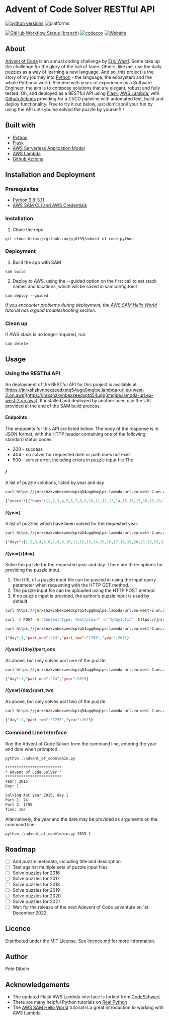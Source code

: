 # Advent of Code Solver RESTful API

[![python versions](https://img.shields.io/badge/python-3.8%20%7C%203.9%20%7C%203.10-blue)](https://www.python.org/)
![platforms](https://img.shields.io/badge/platform-linux%20%7C%20windows%20%7C%20macos-blue)

[![GitHub Workflow Status (branch)](https://img.shields.io/github/workflow/status/pjd199/advent_of_code_python/CI-CD-Pipeline/main?label=CI%2FCD%20Pipeline)](https://github.com/pjd199/advent_of_code_python/actions/workflows/CI-CD-pipeline.yaml)
[![codecov](https://codecov.io/gh/pjd199/advent_of_code_python/branch/main/graph/badge.svg?token=CZGMDWH4SH)](https://codecov.io/gh/pjd199/advent_of_code_python)
[![Website](https://img.shields.io/website?down_message=offline&label=AWS%20Lambda&up_message=ok&url=https%3A%2F%2Fjnrxshzkvnbexzeedxptq54ugq0mqlpe.lambda-url.eu-west-2.on.aws%2F)](https://jnrxshzkvnbexzeedxptq54ugq0mqlpe.lambda-url.eu-west-2.on.aws)

## About

[Advent of Code](https://adventofcode.com/) is an annual coding challenge by
[Eric Wastl](http://was.tl/). Some take up the challenge for the glory of the
hall of fame. Others, like me, use the daily puzzles as a way of learning a
new language. And so, this project is the story of my journey into
[Python](https://www.python.org/) - the language, the ecosystem and the whole
Pythnoic world. Blended with years of experience as a Software Engineer,
the aim is to compose solutions that are elegant, robust and fully tested.
Oh, and deployed as a RESTful API using
[Flask](https://palletsprojects.com/p/flask/),
[AWS Lambda](https://aws.amazon.com/lambda/),
with [Github Actions](https://github.com/features/actions) providing for a 
CI/CD pipleline with automated test, build and deploy functionality. 
Free to try it out below, just don't spoil your fun by using the API until 
you've solved the puzzle by yourself!!!

## Built with

* [Python](https://www.python.org/)
* [Flask](https://palletsprojects.com/p/flask/)
* [AWS Serverless Application Model](https://aws.amazon.com/serverless/sam/)
* [AWS Lambda](https://aws.amazon.com/lambda/)
* [Github Actions](https://github.com/features/actions)

## Installation and Deployment

### Prerequisites

* [Python 3.8-3.11](https://www.python.org/)
* [AWS SAM CLI and AWS Credentials](https://docs.aws.amazon.com/serverless-application-model/latest/developerguide/serverless-sam-cli-install.html)

### Installation

1. Clone the repo

```
git clone https://github.com/pjd199/advent_of_code_python
```

### Deployment

1. Build the app with SAM

```
sam build
```

2. Deploy to AWS, using the --guided option on the first call to set 
   stack names and locations, which will be saved in samconfig.toml

```
sam deploy --guided
```

*If you encounter problems during deployment, the 
[AWS SAM Hello World](https://docs.aws.amazon.com/serverless-application-model/latest/developerguide/serverless-getting-started-hello-world.html) tutorial has a good troubleshooting section.*

### Clean up

If AWS stack is no longer required, run: 

```
sam delete
```

## Usage

### Using the RESTful API

An deployment of the RESTful API for this project is available at 
[https://jnrxshzkvnbexzeedxptq54ugq0mqlpe.lambda-url.eu-west-2.on.aws](https://jnrxshzkvnbexzeedxptq54ugq0mqlpe.lambda-url.eu-west-2.on.aws). 
If installed and deployed by another user, use the URL provided at the end of the 
SAM build process.

#### Endpoints

The endpoints for this API are listed below. The body of the response is in 
JSON format, with the HTTP header containing one of the following standard 
status codes:

* 200 - success
* 404 - no solver for requested date or path does not exist
* 500 - server error, including errors in puzzle input file The
 

#### /

A list of puzzle solutions, listed by year and day

``` sh
curl https://jnrxshzkvnbexzeedxptq54ugq0mqlpe.lambda-url.eu-west-2.on.aws
```

``` JSON
{"years":[{"days":[1,2,3,4,5,6,7,8,9,10,11,12,13,14,15,16,17,18,19,20,21,22,23,24,25],"year":2015},{"days":[1],"year":2016}]}
```

#### /{year}

A list of puzzles which have been solved for the requested year.

``` sh
curl https://jnrxshzkvnbexzeedxptq54ugq0mqlpe.lambda-url.eu-west-2.on.aws/2015
```

``` JSON
{"days":[1,2,3,4,5,6,7,8,9,10,11,12,13,14,15,16,17,18,19,20,21,22,23,24,25],"year":2015}
```

#### /{year}/{day}

Solve the puzzle for the requested year and day. There are three options
for providing the puzzle input.

1. The URL of a puzzle input file can be passed in using the input query
   parameter when requesting with the HTTP GET method.
2. The puzzle input file can be uploaded using the HTTP POST method.
3. If no puzzle input is provided, the author's puzzle input is used by
   default.

``` sh
curl https://jnrxshzkvnbexzeedxptq54ugq0mqlpe.lambda-url.eu-west-2.on.aws/2015/1?input=https://raw.githubusercontent.com/pjd199/advent_of_code_python/main/puzzle_input/year2015/day1.txt
```

``` sh
curl -X POST -H "Content-Type: text/plain" -d "@day1.txt"  https://jnrxshzkvnbexzeedxptq54ugq0mqlpe.lambda-url.eu-west-2.on.aws/2015/1/part_one

```

``` sh
curl https://jnrxshzkvnbexzeedxptq54ugq0mqlpe.lambda-url.eu-west-2.on.aws/2015/1
```

``` JSON
{"day":1,"part_one":"74","part_two":"1795","year":2015}
```

#### /{year}/{day}/part_one

As above, but only solves part one of the puzzle.

``` sh
curl https://jnrxshzkvnbexzeedxptq54ugq0mqlpe.lambda-url.eu-west-2.on.aws/2015/1/part_one
```

``` JSON
{"day":1,"part_one":"74","year":2015}
```

#### /{year}{day}/part_two

As above, but only solves part two of the puzzle.

``` sh
curl https://jnrxshzkvnbexzeedxptq54ugq0mqlpe.lambda-url.eu-west-2.on.aws/2015/1/part_two
```

``` JSON
{"day":1,"part_two":"1795","year":2015}
```

### Command Line Interface

Run the Advent of Code Solver form the command line, entering the year and date
when prompted.

``` sh
python .\advent_of_code\main.py
```

``` sh
*************************
* Advent of Code Solver *
*************************
Year: 2015
Day: 1

Solving AoC year 2015, day 1
Part 1: 74
Part 2: 1795
Time: 1ms
```

Alternatively, the year and the date may be provided as arguments on the
command line:

``` sh
python .\advent_of_code\main.py 2015 1
```

## Roadmap

* [ ] Add puzzle metadata, including title and description
* [ ] Test against multiple sets of puzzle input files
* [ ] Solve puzzles for 2016
* [ ] Solve puzzles for 2017
* [ ] Solve puzzles for 2018
* [ ] Solve puzzles for 2019
* [ ] Solve puzzles for 2020
* [ ] Solve puzzles for 2021
* [ ] Wait for the release of the next Adevent of Code adventure on
  1st December 2022.

## Licence

Distributed under the MIT License. See [licence.md](./license.md)
for more information.

## Author

Pete Dibdin

## Acknowledgements

* The updated Flask AWS Lambda interface is forked from [CodeSchwert](https://github.com/CodeSchwert/flask-aws-lambda)
* There are many helpful Python tutorials on [Real Python](https://realpython.com/)
* The
  [AWS SAM Hello World](https://docs.aws.amazon.com/serverless-application-model/latest/developerguide/serverless-getting-started-hello-world.html)
  tutorial is a great introduction to working with AWS Lambda
